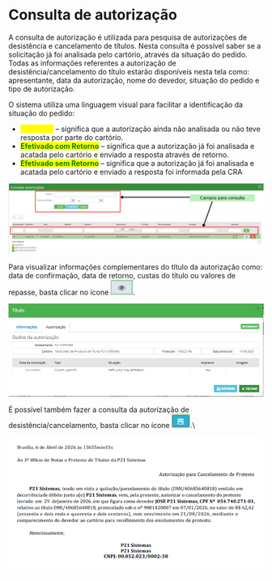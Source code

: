 # Consulta de autorização

A consulta de autorização é utilizada para pesquisa de autorizações de desistência e cancelamento de títulos. Nesta consulta é possível saber se a solicitação já foi analisada pelo cartório, através da situação do pedido. Todas as informações referentes a autorização de desistência/cancelamento do título estarão disponíveis nesta tela como: apresentante, data da autorização, nome do devedor, situação do pedido e tipo de autorização.

O sistema utiliza uma linguagem visual para facilitar a identificação da situação do pedido:

* <mark style="color:yellow;">**Pendente**</mark> – significa que a autorização ainda não analisada ou não teve resposta por parte do cartório.
* <mark style="color:green;">**Efetivado com Retorno**</mark> – significa que a autorização já foi analisada e acatada pelo cartório e enviado a resposta através de retorno.
* <mark style="color:green;">**Efetivado sem Retorno**</mark>  – significa que a autorização já foi analisada e acatada pelo cartório e enviado a resposta foi informada pela CRA

![](<../../.gitbook/assets/Campos para consulta .png>)

Para visualizar informações complementares do título da autorização como: data de confirmação, data de retorno, custas do título ou valores de repasse, basta clicar no ícone <img src="../../.gitbook/assets/image (26) (1).png" alt="" data-size="line">.

![](<../../.gitbook/assets/image (12) (1).png>)

É possível também fazer a consulta da autorização de desistência/cancelamento, basta clicar no ícone <img src="../../.gitbook/assets/image (4) (1).png" alt="" data-size="line">.\\

![](<../../.gitbook/assets/image (18) (1).png>)
